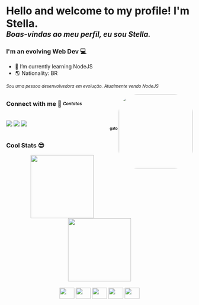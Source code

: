 # Hello and welcome to my profile! I'm Stella. <br><sub><sup><em>Boas-vindas ao meu perfil, eu sou Stella.</em></sup></sub>

### I'm an evolving Web Dev 💻
- 🌱 I’m currently learning NodeJS
- 🌎 Nationality: BR

<sub><em>Sou uma pessoa desenvolvedora em evolução. Atualmente vendo NodeJS</em></sub>

<img align="right" height="200" style="border-radius: 50px;" src="https://i.imgur.com/CLUODaY.jpg">

##

### Connect with me 👥 <sub><sup><em>Contatos</em></sup></sub>

<div style="display: inline_block"><br>
  <a href = "mailto:stellalleal@gmail.com" target="_blank"><img align="center" src="https://img.shields.io/badge/Gmail-D14836?style=for-the-badge&logo=gmail&logoColor=white"></a>
  <a href="https://www.linkedin.com/in/stelleal" target="_blank"><img align="center" src="https://img.shields.io/badge/LinkedIn-0077B5?style=for-the-badge&logo=linkedin&logoColor=white"></a>
  <a href="https://t.me/zinphes" target="_blank"><img align="center" src="https://img.shields.io/badge/Telegram-2CA5E0?style=for-the-badge&logo=telegram&logoColor=white"></a>
  <div align="right"><sub><sup><strong>gato</strong></sup></sub></div>
</div>


##

### Cool Stats 😎

<div align="center">
  <a href="https://github.com/stelleal">
  <img height="170em" src="https://github-readme-stats.vercel.app/api?username=stelleal&show_icons=true&theme=dracula&include_all_commits=true&count_private=true"/>
  <img height="170em" src="https://github-readme-stats.vercel.app/api/top-langs/?username=stelleal&langs_count=7&theme=dracula"/>
  </a>
</div>
  
<div align="center" style="display: inline_block"><br>
  <img align="center" height="30" width="40" src="https://cdn.jsdelivr.net/gh/devicons/devicon/icons/javascript/javascript-original.svg">
  <img align="center" height="30" width="40" src="https://cdn.jsdelivr.net/gh/devicons/devicon/icons/typescript/typescript-original.svg">
  <img align="center" height="30" width="40" src="https://cdn.jsdelivr.net/gh/devicons/devicon/icons/html5/html5-original.svg">
  <img align="center" height="30" width="40" src="https://cdn.jsdelivr.net/gh/devicons/devicon/icons/css3/css3-original.svg">
  <img align="center" height="30" width="40" src="https://cdn.jsdelivr.net/gh/devicons/devicon/icons/nodejs/nodejs-original.svg">
</div>


  
  ##
  

